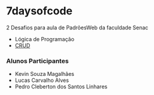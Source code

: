# 7daysofcode
2 Desafios para aula de PadrõesWeb da faculdade Senac

- Lógica de Programação
- <a href="https://pedrocslinhares.github.io/7daysofcode/crud">CRUD</a>

### Alunos Participantes

- Kevin Souza Magalhães
- Lucas Carvalho Alves
- Pedro Cleberton dos Santos Linhares
